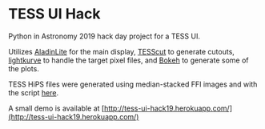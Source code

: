 # TESS UI Hack

Python in Astronomy 2019 hack day project for a TESS UI.

Utilizes [AladinLite](https://aladin.u-strasbg.fr/AladinLite/) for the main display, 
[TESScut](https://mast.stsci.edu/tesscut/) to generate cutouts, 
[lightkurve](https://github.com/KeplerGO/lightkurve) to handle the target pixel files, and 
[Bokeh](https://bokeh.pydata.org/en/latest/) to generate some of the plots.

TESS HiPS files were generated using median-stacked FFI images and with the script [here](https://github.com/dr-rodriguez/TESS-HiPS).

A small demo is available at [http://tess-ui-hack19.herokuapp.com/](http://tess-ui-hack19.herokuapp.com/)